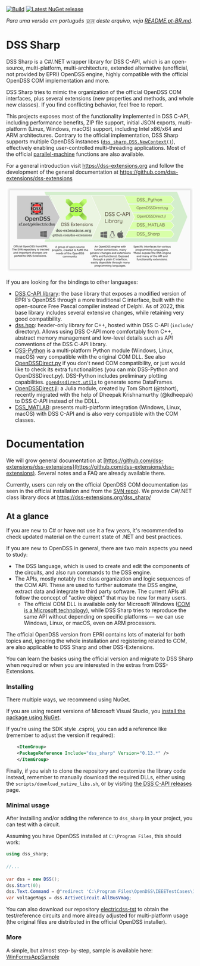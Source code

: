 [![Build](https://github.com/dss-extensions/dss_sharp/actions/workflows/dotnet.yml/badge.svg)](https://github.com/dss-extensions/dss_sharp/actions/workflows/dotnet.yml)
[![Latest NuGet release](https://img.shields.io/nuget/v/dss_sharp?label=NuGet+release&cacheSeconds=3600)](https://www.nuget.org/packages/dss_sharp/)

*Para uma versão em português 🇧🇷 deste arquivo, veja [README.pt-BR.md](https://github.com/dss-extensions/dss_sharp/blob/master/README.pt-BR.md).*

# DSS Sharp

DSS Sharp is a C#/.NET wrapper library for DSS C-API, which is an open-source, multi-platform, multi-architecture, extended alternative (unofficial, not provided by EPRI) OpenDSS engine, highly compatible with the official OpenDSS COM implementation and more.

DSS Sharp tries to mimic the organization of the official OpenDSS COM interfaces, plus several extensions (new properties and methods, and whole new classes). If you find conflicting behavior, feel free to report.

This projects exposes most of the functionality implemented in DSS C-API, including performance benefits, ZIP file support, initial JSON exports, multi-platform (Linux, Windows, macOS) support, including Intel x86/x64 and ARM architectures. Contrary to the official implementation, DSS Sharp supports multiple OpenDSS instances ([`dss_sharp.DSS.NewContext()`](https://dss-extensions.org/dss_sharp/html/d0e4d400-3bd9-1244-3cac-8f1234cbad9f.htm)), effectively enabling user-controlled multi-threading applications. Most of the official [parallel-machine](https://dss-extensions.org/dss_sharp/html/f3440753-3e74-bdb2-81c6-9052f8742d7e.htm) functions are also available.

For a general introduction visit https://dss-extensions.org and follow the development of the general documentation at https://github.com/dss-extensions/dss-extensions

<p align="center">
    <img alt="Overview of related repositories" src="https://raw.githubusercontent.com/dss-extensions/dss_capi/master/docs/images/repomap.png" width=600>
</p>

If you are looking for the bindings to other languages:

- [DSS C-API library](http://github.com/dss-extensions/dss_capi/): the base library that exposes a modified version of EPRI's OpenDSS through a more traditional C interface, built with the open-source Free Pascal compiler instead of Delphi. As of 2022, this base library includes several extensive changes, while retaining very good compatibility.
- [dss.hpp](https://dss-extensions.org/dss_capi/): header-only library for C++, hosted within DSS C-API (`include/` directory). Allows using DSS C-API more comfortably from C++, abstract memory management and low-level details such as API conventions of the DSS C-API library.
- [DSS-Python](http://github.com/dss-extensions/dss_python/) is a multi-platform Python module (Windows, Linux, macOS) very compatible with the original COM DLL. See also [OpenDSSDirect.py](http://github.com/dss-extensions/OpenDSSDirect.py/) if you don't need COM compatibility, or just would like to check its extra functionalities (you can mix DSS-Python and OpenDSSDirect.py). DSS-Python includes preliminary plotting capabilities.
[`opendssdirect.utils`](https://dss-extensions.org/OpenDSSDirect.py/opendssdirect.html#module-opendssdirect.utils) to generate some DataFrames.
- [OpenDSSDirect.jl](http://github.com/dss-extensions/OpenDSSDirect.jl/): a Julia module, created by Tom Short (@tshort), recently migrated with the help of Dheepak Krishnamurthy (@kdheepak) to DSS C-API instead of the DDLL.
- [DSS_MATLAB](http://github.com/dss-extensions/dss_matlab/): presents multi-platform integration (Windows, Linux, macOS) with DSS C-API and is also very compatible with the COM classes.

# Documentation

We will grow general documentation at [https://github.com/dss-extensions/dss-extensions](https://github.com/dss-extensions/dss-extensions). Several notes and a FAQ are already available there.

Currently, users can rely on the official OpenDSS COM documentation (as seen in the official installation and from the [SVN repo](https://sourceforge.net/p/electricdss/code/HEAD/tree/trunk/Version8/Distrib/Doc/)). We provide C#/.NET class library docs at https://dss-extensions.org/dss_sharp/

## At a glance

If you are new to C# or have not use it a few years, it's recommended to check updated material on the current state of .NET and best practices.

If you are new to OpenDSS in general, there are two main aspects you need to study:

- The DSS language, which is used to create and edit the components of the circuits, and also run commands to the DSS engine.
- The APIs, mostly notably the class organization and logic sequences of the COM API. These are used to further automate the DSS engine, extract data and integrate to third party software. The current APIs all follow the concept of "active object" that may be new for many users.
    - The official COM DLL is available only for Microsoft Windows ([COM is a Microsoft technology](https://en.wikipedia.org/wiki/Component_Object_Model)), while DSS Sharp tries to reproduce the same API without depending on specific platforms — we can use Windows, Linux, or macOS, even on ARM processors.

The official OpenDSS version from EPRI contains lots of material for both topics and, ignoring the whole installation and registering related to COM, are also applicable to DSS Sharp and other DSS-Extensions.

You can learn the basics using the official version and migrate to DSS Sharp when required or when you are interested in the extras from DSS-Extensions.

### Installing

There multiple ways, we recommend using NuGet.

If you are using recent versions of Microsoft Visual Studio, you [install the package using NuGet](https://www.nuget.org/packages/dss_sharp/). 

If you're using the SDK style .csproj, you can add a reference like (remember to adjust the version if required):

```xml
    <ItemGroup>
    <PackageReference Include="dss_sharp" Version="0.13.*" />
    </ItemGroup>
```

Finally, if you wish to clone the repository and customize the library code instead, remember to manually download the required DLLs, either using the `scripts/download_native_libs.sh`, or by visiting [the DSS C-API releases](https://github.com/dss-extensions/dss_capi/releases) page.

### Minimal usage

After installing and/or adding the reference to `dss_sharp` in your project, you can test with a circuit.

Assuming you have OpenDSS installed at `C:\Program Files`, this should work:

```cs
using dss_sharp;

//...

var dss = new DSS();
dss.Start(0);
dss.Text.Command = @"redirect 'C:\Program Files\OpenDSS\IEEETestCases\13Bus\IEEE13Nodeckt.dss'";
var voltageMags = dss.ActiveCircuit.AllBusVmag;
```

You can also download our repository [electricdss-tst](https://github.com/dss-extensions/electricdss-tst) to obtain the test/reference circuits and more already adjusted for multi-platform usage (the original files are distributed in the official OpenDSS installer).

### More

A simple, but almost step-by-step, sample is available here: [WinFormsAppSample](https://github.com/dss-extensions/dss_sharp/tree/master/examples/WinFormsAppSample)